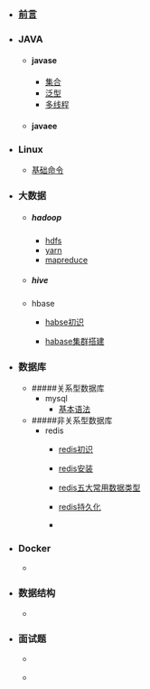 - ### [前言](前言.md)

- ### JAVA

  - #### javase
    - [集合]()
    - [泛型]()
    - [多线程]()
  - #### javaee

- ### Linux

  - [基础命令]()

- ### 大数据

  - ##### hadoop
    - [hdfs]()
    - [yarn]()
    - [mapreduce]() 
  - ##### hive
  - hbase
    - [habse初识](大数据/hbase/hbase初识.md)

    - [habase集群搭建](大数据/hbase/hbase集群搭建.md)

- ### 数据库

  - #####关系型数据库
    - mysql
      - [基本语法]()
  - #####非关系型数据库
    - redis
      - [redis初识](数据库/非关系型数据库/redis/redis初识.md)

      - [redis安装](数据库/非关系型数据库/redis/redis安装.md)

      - [redis五大常用数据类型](数据库/非关系型数据库/redis/redis五大常用数据类型.md)

      - [redis持久化](数据库/非关系型数据库/redis/redis持久化.md)

      - 
- ### Docker

  - []()

- ### 数据结构

  - []()

- ### 面试题

  - []()

  - 